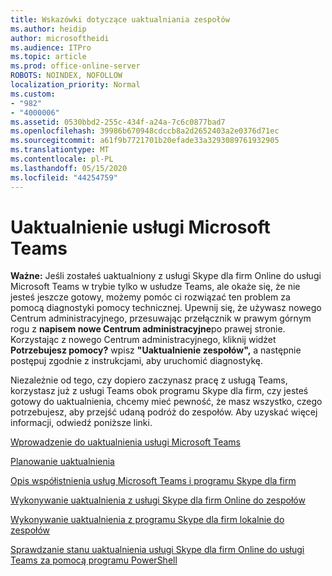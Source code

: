 ```yaml
---
title: Wskazówki dotyczące uaktualniania zespołów
ms.author: heidip
author: microsoftheidi
ms.audience: ITPro
ms.topic: article
ms.prod: office-online-server
ROBOTS: NOINDEX, NOFOLLOW
localization_priority: Normal
ms.custom:
- "982"
- "4000006"
ms.assetid: 0530bbd2-255c-434f-a24a-7c6c0877bad7
ms.openlocfilehash: 39986b670948cdccb8a2d2652403a2e0376d71ec
ms.sourcegitcommit: a61f9b7721701b20efade33a3293089761932905
ms.translationtype: MT
ms.contentlocale: pl-PL
ms.lasthandoff: 05/15/2020
ms.locfileid: "44254759"
---
```

# <a name="microsoft-teams-upgrade"></a>Uaktualnienie usługi Microsoft Teams

**Ważne:** Jeśli zostałeś uaktualniony z usługi Skype dla firm Online do usługi Microsoft Teams w trybie tylko w usłudze Teams, ale okaże się, że nie jesteś jeszcze gotowy, możemy pomóc ci rozwiązać ten problem za pomocą diagnostyki pomocy technicznej. Upewnij się, że używasz nowego Centrum administracyjnego, przesuwając przełącznik w prawym górnym rogu z **napisem nowe Centrum administracyjne**po prawej stronie. Korzystając z nowego Centrum administracyjnego, kliknij widżet **Potrzebujesz pomocy?** wpisz **"Uaktualnienie zespołów",** a następnie postępuj zgodnie z instrukcjami, aby uruchomić diagnostykę.

Niezależnie od tego, czy dopiero zaczynasz pracę z usługą Teams, korzystasz już z usługi Teams obok programu Skype dla firm, czy jesteś gotowy do uaktualnienia, chcemy mieć pewność, że masz wszystko, czego potrzebujesz, aby przejść udaną podróż do zespołów. Aby uzyskać więcej informacji, odwiedź poniższe linki.

[Wprowadzenie do uaktualnienia usługi Microsoft Teams](https://docs.microsoft.com/MicrosoftTeams/upgrade-start-here)

[Planowanie uaktualnienia](https://docs.microsoft.com/MicrosoftTeams/upgrade-plan-journey)

[Opis współistnienia usług Microsoft Teams i programu Skype dla firm](https://docs.microsoft.com/MicrosoftTeams/teams-and-skypeforbusiness-coexistence-and-interoperability)

[Wykonywanie uaktualnienia z usługi Skype dla firm Online do zespołów](https://docs.microsoft.com/MicrosoftTeams/upgrade-to-teams-execute-skypeforbusinessonline)

[Wykonywanie uaktualnienia z programu Skype dla firm lokalnie do zespołów](https://docs.microsoft.com/MicrosoftTeams/upgrade-to-teams-execute-skypeforbusinesshybridonprem)
 
[Sprawdzanie stanu uaktualnienia usługi Skype dla firm Online do usługi Teams za pomocą programu PowerShell](https://docs.microsoft.com/powershell/module/skype/get-csteamsupgradestatus?view=skype-ps)